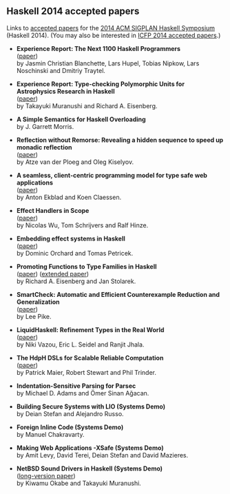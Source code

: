 ## Haskell 2014 accepted papers

Links to [accepted papers][haskell2014-accepted] for the [2014 ACM SIGPLAN Haskell Symposium][haskell2014] (Haskell 2014).  (You may also be interested in [ICFP 2014 accepted papers][icfp2014-accepted].)

[haskell2014]: http://www.haskell.org/haskell-symposium/2014/
[haskell2014-accepted]: http://www.haskell.org/haskell-symposium/2014/accepted.html
[icfp2014-accepted]: https://github.com/yallop/icfp2014-papers

* **Experience Report: The Next 1100 Haskell Programmers**  
  ([paper](http://www21.in.tum.de/~traytel/papers/haskell14-teaching/teaching.pdf))  
  by Jasmin Christian Blanchette, Lars Hupel, Tobias Nipkow, Lars Noschinski and Dmitriy Traytel.

* **Experience Report: Type-checking Polymorphic Units for Astrophysics Research in Haskell**  
  ([paper](http://www.cis.upenn.edu/~eir/papers/2014/units/units.pdf))  
  by Takayuki Muranushi and Richard A. Eisenberg. 

* **A Simple Semantics for Haskell Overloading**  
  by J. Garrett Morris.

* **Reflection without Remorse: Revealing a hidden sequence to speed up monadic reflection**  
  ([paper](http://homepages.cwi.nl/~ploeg/papers/zseq.pdf))  
  by Atze van der Ploeg and Oleg Kiselyov. 

* **A seamless, client-centric programming model for type safe web applications**  
  ([paper](http://haste-lang.org/haskell14.pdf))  
  by Anton Ekblad and Koen Claessen.

* **Effect Handlers in Scope**  
  ([paper](http://www.cs.ox.ac.uk/people/nicolas.wu/papers/Scope.pdf))  
  by Nicolas Wu, Tom Schrijvers and Ralf Hinze.

* **Embedding effect systems in Haskell**  
  ([paper](https://www.cl.cam.ac.uk/~dao29/publ/haskell14-effects.pdf))  
  by Dominic Orchard and Tomas Petricek.

* **Promoting Functions to Type Families in Haskell**  
  ([paper](http://www.cis.upenn.edu/~eir/papers/2014/promotion/promotion.pdf)) ([extended paper](http://www.cis.upenn.edu/~eir/papers/2014/promotion/promotion-ext.pdf))  
  by Richard A. Eisenberg and Jan Stolarek.

* **SmartCheck: Automatic and Efficient Counterexample Reduction and Generalization**  
  ([paper](https://github.com/leepike/SmartCheck/raw/master/paper/paper.pdf))  
  by Lee Pike.

* **LiquidHaskell: Refinement Types in the Real World**  
  ([paper](http://goto.ucsd.edu/~nvazou/real_world_liquid.pdf))  
  by Niki Vazou, Eric L. Seidel and Ranjit Jhala.

* **The HdpH DSLs for Scalable Reliable Computation**  
  ([paper](http://www.macs.hw.ac.uk/~rs46/papers/haskell2014/HdpH_DSLs-haskell14.pdf))  
  by Patrick Maier, Robert Stewart and Phil Trinder.

* **Indentation-Sensitive Parsing for Parsec**  
  by Michael D. Adams and Ömer Sinan Ağacan.

* **Building Secure Systems with LIO (Systems Demo)**  
  by Deian Stefan and Alejandro Russo.

* **Foreign Inline Code (Systems Demo)**  
  by Manuel Chakravarty.

* **Making Web Applications -XSafe (Systems Demo)**  
  by Amit Levy, David Terei, Deian Stefan and David Mazieres.

* **NetBSD Sound Drivers in Haskell (Systems Demo)**  
  ([long-version paper](http://metasepi.org/doc/metasepi-icfp2014.pdf))  
  by Kiwamu Okabe and Takayuki Muranushi.
